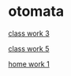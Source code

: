 # otomata
[class work 3](https://fatihmehmetergin.github.io/otomata/Class_W3.html)

[class work 5](https://fatihmehmetergin.github.io/otomata/Expression.html)


[home  work 1](https://fatihmehmetergin.github.io/otomata/Home_W1.html)

 
